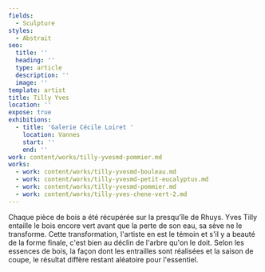 ```yaml
---
fields:
  - Sculpture
styles:
  - Abstrait
seo:
  title: ''
  heading: ''
  type: article
  description: ''
  image: ''
template: artist
title: Tilly Yves
location: ''
expose: true
exhibitions:
  - title: 'Galerie Cécile Loiret '
    location: Vannes
    start: ''
    end: ''
work: content/works/tilly-yvesmd-pommier.md
works:
  - work: content/works/tilly-yvesmd-bouleau.md
  - work: content/works/tilly-yvesmd-petit-eucalyptus.md
  - work: content/works/tilly-yvesmd-pommier.md
  - work: content/works/tilly-yves-chene-vert-2.md
---
```


Chaque pièce de bois a été récupérée sur la presqu'île de Rhuys. Yves Tilly entaille le bois encore vert avant que la perte de son eau, sa sève ne le transforme. Cette transformation, l'artiste en est le témoin et s'il y a beauté de la forme finale, c'est bien au déclin de l'arbre qu'on le doit. Selon les essences de bois, la façon dont les entrailles sont réalisées et la saison de coupe, le résultat diffère restant aléatoire pour l'essentiel.
